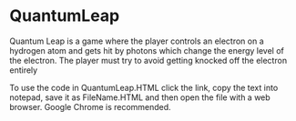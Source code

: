 # QuantumLeap
Quantum Leap is a game where the player controls an electron on a hydrogen atom and gets hit by photons which change the energy level of the electron. The player must try to avoid getting knocked off the electron entirely

To use the code in QuantumLeap.HTML click the link, copy the text into notepad, save it as FileName.HTML and then open the file with a web browser. Google Chrome is recommended.
